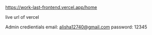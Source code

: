 https://work-last-frontend.vercel.app/home


live url of vercel


Admin credientials 
email: alisha12740@gmail.com
password: 12345

